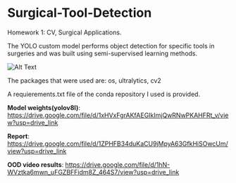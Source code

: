 # Surgical-Tool-Detection
Homework 1: CV, Surgical Applications.

The YOLO custom model performs object detection for specific tools in surgeries and was built using semi-supervised learning methods.  


![Alt Text](https://drive.google.com/uc?export=view&id=1nI4oVHIg_r1Ltwg9_iRD58pLQd6fzhnT)

The packages that were used are:
os, ultralytics, cv2

A requierements.txt file of the conda repository I used is provided.  

**Model weights(yolov8l)**: https://drive.google.com/file/d/1xHVxFgrAKfAEGIkImjQwRNwPKAHFRt_v/view?usp=drive_link

**Report**: https://drive.google.com/file/d/1ZPHFB34duKaCU9jMpyA63GfkHiSOwcUm/view?usp=drive_link

**OOD video results**: https://drive.google.com/file/d/1hN-WVztka6mwn_uFGZBFFidm8Z_464S7/view?usp=drive_link
